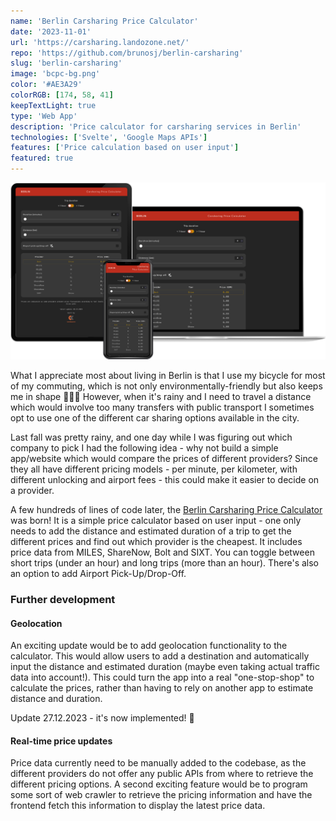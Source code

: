 ```yaml
---
name: 'Berlin Carsharing Price Calculator'
date: '2023-11-01'
url: 'https://carsharing.landozone.net/'
repo: 'https://github.com/brunosj/berlin-carsharing'
slug: 'berlin-carsharing'
image: 'bcpc-bg.png'
color: '#AE3A29'
colorRGB: [174, 58, 41]
keepTextLight: true
type: 'Web App'
description: 'Price calculator for carsharing services in Berlin'
technologies: ['Svelte', 'Google Maps APIs']
features: ['Price calculation based on user input']
featured: true
---
```


![BCPC Devices](../../assets/images/bcpc-devices.png)

What I appreciate most about living in Berlin is that I use my bicycle for most of my commuting, which is not only environmentally-friendly but also keeps me in shape 🚴🏼‍♂️ However, when it's rainy and I need to travel a distance which would involve too many transfers with public transport I sometimes opt to use one of the different car sharing options available in the city.

Last fall was pretty rainy, and one day while I was figuring out which company to pick I had the following idea - why not build a simple app/website which would compare the prices of different providers? Since they all have different pricing models - per minute, per kilometer, with different unlocking and airport fees - this could make it easier to decide on a provider.

A few hundreds of lines of code later, the [Berlin Carsharing Price Calculator](https://carsharing.landozone.net) was born! It is a simple price calculator based on user input - one only needs to add the distance and estimated duration of a trip to get the different prices and find out which provider is the cheapest. It includes price data from MILES, ShareNow, Bolt and SIXT. You can toggle between short trips (under an hour) and long trips (more than an hour). There's also an option to add Airport Pick-Up/Drop-Off.

### Further development

#### Geolocation

An exciting update would be to add geolocation functionality to the calculator. This would allow users to add a destination and automatically input the distance and estimated duration (maybe even taking actual traffic data into account!). This could turn the app into a real "one-stop-shop" to calculate the prices, rather than having to rely on another app to estimate distance and duration.

Update 27.12.2023 - it's now implemented! 🚀

#### Real-time price updates

Price data currently need to be manually added to the codebase, as the different providers do not offer any public APIs from where to retrieve the different pricing options. A second exciting feature would be to program some sort of web crawler to retrieve the pricing information and have the frontend fetch this information to display the latest price data.
